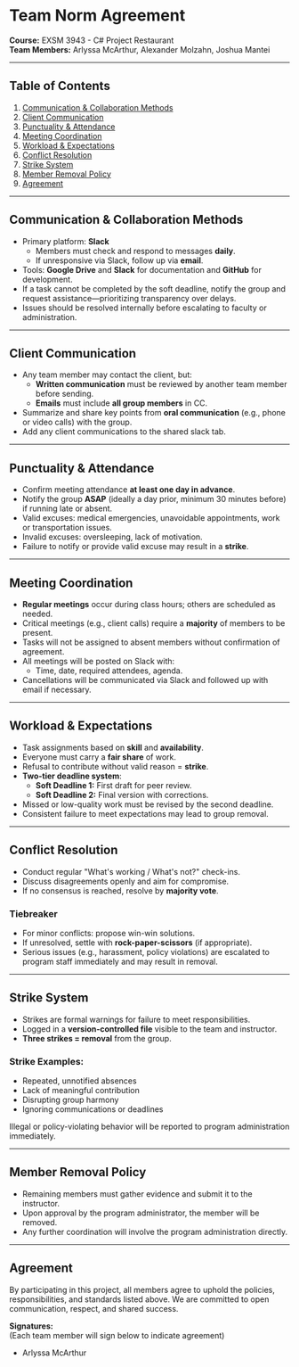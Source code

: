 # Team Norm Agreement

**Course:** EXSM 3943 - C# Project Restaurant  
**Team Members:** Arlyssa McArthur, Alexander Molzahn, Joshua Mantei

---

## Table of Contents

1. [Communication & Collaboration Methods](#communication--collaboration-methods)  
2. [Client Communication](#client-communication)  
3. [Punctuality & Attendance](#punctuality--attendance)  
4. [Meeting Coordination](#meeting-coordination)  
5. [Workload & Expectations](#workload--expectations)  
6. [Conflict Resolution](#conflict-resolution)  
7. [Strike System](#strike-system)  
8. [Member Removal Policy](#member-removal-policy)  
9. [Agreement](#agreement)  

---

## Communication & Collaboration Methods

- Primary platform: **Slack**
  - Members must check and respond to messages **daily**.
  - If unresponsive via Slack, follow up via **email**.
- Tools: **Google Drive** and **Slack** for documentation and **GitHub** for development.
- If a task cannot be completed by the soft deadline, notify the group and request assistance—prioritizing transparency over delays.
- Issues should be resolved internally before escalating to faculty or administration.

---

## Client Communication

- Any team member may contact the client, but:
  - **Written communication** must be reviewed by another team member before sending.
  - **Emails** must include **all group members** in CC.
- Summarize and share key points from **oral communication** (e.g., phone or video calls) with the group.
- Add any client communications to the shared slack tab.

---

## Punctuality & Attendance

- Confirm meeting attendance **at least one day in advance**.
- Notify the group **ASAP** (ideally a day prior, minimum 30 minutes before) if running late or absent.
- Valid excuses: medical emergencies, unavoidable appointments, work or transportation issues.
- Invalid excuses: oversleeping, lack of motivation.
- Failure to notify or provide valid excuse may result in a **strike**.

---

## Meeting Coordination

- **Regular meetings** occur during class hours; others are scheduled as needed.
- Critical meetings (e.g., client calls) require a **majority** of members to be present.
- Tasks will not be assigned to absent members without confirmation of agreement.
- All meetings will be posted on Slack with:
  - Time, date, required attendees, agenda.
- Cancellations will be communicated via Slack and followed up with email if necessary.

---

## Workload & Expectations

- Task assignments based on **skill** and **availability**.
- Everyone must carry a **fair share** of work.
- Refusal to contribute without valid reason = **strike**.
- **Two-tier deadline system**:
  - **Soft Deadline 1:** First draft for peer review.
  - **Soft Deadline 2:** Final version with corrections.
- Missed or low-quality work must be revised by the second deadline.
- Consistent failure to meet expectations may lead to group removal.

---

## Conflict Resolution

- Conduct regular "What's working / What's not?" check-ins.
- Discuss disagreements openly and aim for compromise.
- If no consensus is reached, resolve by **majority vote**.

### Tiebreaker
- For minor conflicts: propose win-win solutions.
- If unresolved, settle with **rock-paper-scissors** (if appropriate).
- Serious issues (e.g., harassment, policy violations) are escalated to program staff immediately and may result in removal.

---

## Strike System

- Strikes are formal warnings for failure to meet responsibilities.
- Logged in a **version-controlled file** visible to the team and instructor.
- **Three strikes = removal** from the group.

### Strike Examples:
- Repeated, unnotified absences
- Lack of meaningful contribution
- Disrupting group harmony
- Ignoring communications or deadlines

Illegal or policy-violating behavior will be reported to program administration immediately.

---

## Member Removal Policy

- Remaining members must gather evidence and submit it to the instructor.
- Upon approval by the program administrator, the member will be removed.
- Any further coordination will involve the program administration directly.

---

## Agreement

By participating in this project, all members agree to uphold the policies, responsibilities, and standards listed above. We are committed to open communication, respect, and shared success.

**Signatures:**  
(Each team member will sign below to indicate agreement)

- Arlyssa McArthur 

